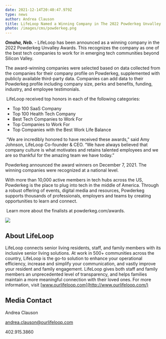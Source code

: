 ```yaml
---
date: 2021-12-14T20:40:47.979Z
type: news
author: Andrea Clauson
title: LifeLoop Named a Winning Company in The 2022 Powderkeg Unvalley Awards
photo: /images/cms/powderkeg.png
---
```

***Omaha, Neb.*** - LifeLoop has been announced as a winning company in the 2022 Powderkeg Unvalley Awards. This recognizes the company as one of the best tech companies to work for in emerging tech communities beyond Silicon Valley. 

The award-winning companies were selected based on data collected from the companies for their company profile on Powderkeg, supplemented with publicly available third-party data. Companies can add data to their Powderkeg profile including company size, perks and benefits, funding, industry, and employee testimonials. 

 LifeLoop received top honors in each of the following categories:

* Top 100 SaaS Company
* Top 100 Health Tech Company
* Best Tech Companies to Work For
* Top Companies to Work For
* Top Companies with the Best Work Life Balance

 “We are incredibly honored to have received these awards,” said Amy Johnson, LifeLoop Co-founder & CEO. “We have always believed that company culture is what motivates and retains talented employees and we are so thankful for the amazing team we have today.”

Powderkeg announced the award winners on December 7, 2021. The winning companies were recognized at a national level. 

With more than 10,000 active members in tech hubs across the US, Powderkeg is the place to plug into tech in the middle of America. Through a robust offering of events, digital media and resources, Powderkeg supports thousands of professionals, employers and teams by creating opportunities to learn and connect. 

 Learn more about the finalists at powderkeg.com/awards.

![](/images/cms/powderkeg-news-page-image.png)

## About LifeLoop

LifeLoop connects senior living residents, staff, and family members with its inclusive senior living solutions. At work in 500+ communities across the country, LifeLoop is the go-to solution to enhance your operational efficiency, increase and simplify your communication, and vastly improve your resident and family engagement. LifeLoop gives both staff and family members an unprecedented level of transparency, and helps families maintain a more meaningful connection with their loved ones. For more information, visit [www.ourlifeloop.com](http://www.ourlifeloop.com/)

## Media Contact

Andrea Clauson

[andrea.clauson@ourlifeloop.com](mailto:andrea.clauson@ourlifeloop.com)

402.915.3860